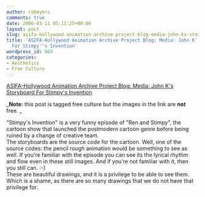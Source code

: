 ```yaml
---
author: robmyers
comments: true
date: 2006-03-11 05:11:25+00:00
layout: post
slug: asifa-hollywood-animation-archive-project-blog-media-john-ks-storyboard-for-stimpys-invention
title: 'ASIFA-Hollywood Animation Archive Project Blog: Media: John K''s Storyboard
  For Stimpy''s Invention'
wordpress_id: 863
categories:
- Aesthetics
- Free Culture
---
```


[ASIFA-Hollywood Animation Archive Project Blog: Media: John K's Storyboard For Stimpy's Invention](http://www.animationarchive.org/2006/03/media-john-ks-storyboard-for-stimpys.html)  
  
_**Note:** this post is tagged free culture but the images in the link are **not** free. _  
  
"Stimpy's Invention" is a very funny episode of "Ren and Stimpy", the cartoon show that launched the postmodern cartoon genre before being ruined by a change of creative team.  
The storyboards are the source code for the cartoon. Well, one of the source codes: the pencil rough animation would be something to see as well. If you're familiar with the episode you can see its the lyrical rhythm and flow even in these still images. And if you're not familiar with it, then you still can. :-)  
These are beautiful drawings, and it is a privilege to be able to see them. Which is a shame, as there are so many drawings that we do not have that privilege for.  


